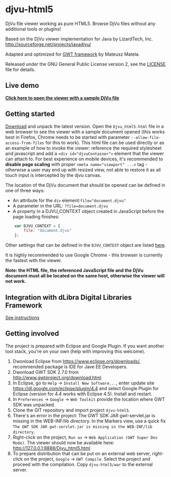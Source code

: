 # djvu-html5
DjVu file viewer working as pure HTML5. Browse DjVu files without any additional tools or plugins!

Based on the DjVu viewer implementation for Java by LizardTech, Inc.
http://sourceforge.net/projects/javadjvu/

Adapted and optimized for [GWT framework](http://www.gwtproject.org/) by Mateusz Matela.

Released under the GNU General Public License version 2, see the [LICENSE](LICENSE) file for details.

## Live demo

**[Click here to open the viewer with a sample DjVu file](http://mateusz-matela.github.io/djvu-html5/demo.html)**

## Getting started

[Download](https://github.com/mateusz-matela/djvu-html5/releases) and unpack the latest version. Open the `Djvu_html5.html` file in a web browser to see the viewer with a sample document opened (this works best in Firefox, Chrome needs to be started with parameter `--allow-file-access-from-files` for this to work).
This html file can be used directly or as an example of how to invoke the viewer: reference the required stylesheet and javascript and add a `<div id="djvuContainer">` element that the viewer can attach to.
For best experience on mobile devices, it's recommended to **disable page scaling** with proper `<meta name="viewport" ...>` tag - otherwise a user may end up with resized view, not able to restore it as all touch input is intercepted by the djvu canvas.

The location of the DjVu document that should be opened can be defined in one of three ways:

* An attribute for the `div` element:`file="document.djvu"`
* A parameter in the URL: `?file=document.djvu`
* A property in a DJVU_CONTEXT object created in JavaScript before the page loading finishes:
```javascript
	var DJVU_CONTEXT = {
		file: "document.djvu"
	};
```
Other settings that can be defined in the `DJVU_CONTEXT` object are listed [here](https://github.com/mateusz-matela/djvu-html5/wiki/Advanced-configuration).

It is highly recommended to use Google Chrome - this browser is currently the fastest with the viewer.

**Note: the HTML file, the referenced JavaScript file and the DjVu document must all be located on the same host, otherwise the viewer will not work.**

## Integration with dLibra Digital Libraries Framework

[See instructions](extras/dlibra/README.md)

## Getting involved

The project is prepared with Eclipse and Google Plugin. If you want another tool stack, you're on your own (help with improving this welcome).

1. Dwonload Eclipse from https://www.eclipse.org/downloads/, recommended package is IDE for Jave EE Developers.
2. Dwonload GWT SDK 2.7.0 from http://www.gwtproject.org/download.html
3. In Eclipse, go to `Help` -> `Install New Software...`, enter update site https://dl.google.com/eclipse/plugin/4.4 and select Google Plugin for Eclipse (version for 4.4 works with Eclipse 4.5). Install and restart.
4. In `Preferences` -> `Google` -> `Web Toolkit` provide the location where GWT SDK was unpacked.
5. Clone the GIT repository and import project `djvu-html5`.
6. There's an error in the project: The GWT SDK JAR gwt-servlet.jar is missing in the WEB-INF/lib directory.
In the Markers view, use a quick fix `The GWT SDK JAR gwt-servlet.jar is missing in the WEB-INF/lib directory`.
7. Right-click on the project, `Run as` -> `Web Application (GWT Super Dev Mode)`. The viewer should now be available here: http://127.0.0.1:8888/Djvu_html5.html
8. To prepare distribution that can be put on an external web server, right-click on the project, `Google` -> `GWT Compile`. Select the project and proceed with the compilation. Copy `djvu-html5/war` to the external server.

